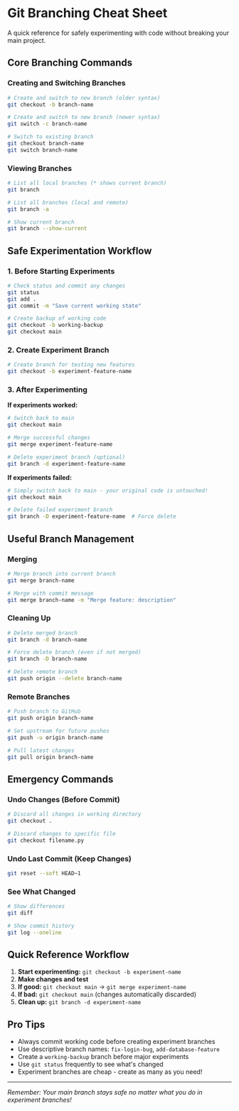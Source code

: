 # Git Branching Cheat Sheet

A quick reference for safely experimenting with code without breaking your main project.

## Core Branching Commands

### Creating and Switching Branches
```bash
# Create and switch to new branch (older syntax)
git checkout -b branch-name

# Create and switch to new branch (newer syntax)
git switch -c branch-name

# Switch to existing branch
git checkout branch-name
git switch branch-name
```

### Viewing Branches
```bash
# List all local branches (* shows current branch)
git branch

# List all branches (local and remote)
git branch -a

# Show current branch
git branch --show-current
```

## Safe Experimentation Workflow

### 1. Before Starting Experiments
```bash
# Check status and commit any changes
git status
git add .
git commit -m "Save current working state"

# Create backup of working code
git checkout -b working-backup
git checkout main
```

### 2. Create Experiment Branch
```bash
# Create branch for testing new features
git checkout -b experiment-feature-name
```

### 3. After Experimenting

**If experiments worked:**
```bash
# Switch back to main
git checkout main

# Merge successful changes
git merge experiment-feature-name

# Delete experiment branch (optional)
git branch -d experiment-feature-name
```

**If experiments failed:**
```bash
# Simply switch back to main - your original code is untouched!
git checkout main

# Delete failed experiment branch
git branch -D experiment-feature-name  # Force delete
```

## Useful Branch Management

### Merging
```bash
# Merge branch into current branch
git merge branch-name

# Merge with commit message
git merge branch-name -m "Merge feature: description"
```

### Cleaning Up
```bash
# Delete merged branch
git branch -d branch-name

# Force delete branch (even if not merged)
git branch -D branch-name

# Delete remote branch
git push origin --delete branch-name
```

### Remote Branches
```bash
# Push branch to GitHub
git push origin branch-name

# Set upstream for future pushes
git push -u origin branch-name

# Pull latest changes
git pull origin branch-name
```

## Emergency Commands

### Undo Changes (Before Commit)
```bash
# Discard all changes in working directory
git checkout .

# Discard changes to specific file
git checkout filename.py
```

### Undo Last Commit (Keep Changes)
```bash
git reset --soft HEAD~1
```

### See What Changed
```bash
# Show differences
git diff

# Show commit history
git log --oneline
```

## Quick Reference Workflow

1. **Start experimenting:** `git checkout -b experiment-name`
2. **Make changes and test**
3. **If good:** `git checkout main` → `git merge experiment-name`
4. **If bad:** `git checkout main` (changes automatically discarded)
5. **Clean up:** `git branch -d experiment-name`

## Pro Tips

- Always commit working code before creating experiment branches
- Use descriptive branch names: `fix-login-bug`, `add-database-feature`
- Create a `working-backup` branch before major experiments
- Use `git status` frequently to see what's changed
- Experiment branches are cheap - create as many as you need!

---
*Remember: Your main branch stays safe no matter what you do in experiment branches!*